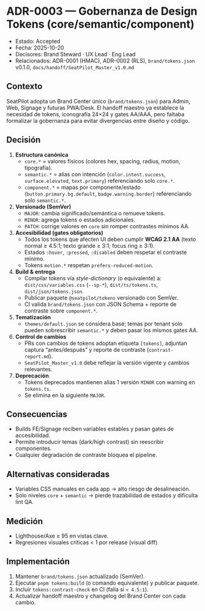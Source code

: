 # ADR-0003 — Gobernanza de Design Tokens (core/semantic/component)

- Estado: Accepted
- Fecha: 2025-10-20
- Decisores: Brand Steward · UX Lead · Eng Lead
- Relacionados: ADR-0001 (HMAC), ADR-0002 (RLS), `brand/tokens.json` v0.1.0, `docs/handoff/SeatPilot_Master_v1.0.md`

## Contexto
SeatPilot adopta un Brand Center único (`brand/tokens.json`) para Admin, Web, Signage y futuras PWA/Desk. El handoff maestro ya establece la necesidad de tokens, iconografía 24×24 y gates AA/AAA, pero faltaba formalizar la gobernanza para evitar divergencias entre diseño y código.

## Decisión
1. **Estructura canónica**
   - `core.*` = valores físicos (colores hex, spacing, radius, motion, tipografía).
   - `semantic.*` = alias con intención (`color.intent.success`, `surface.elevated`, `text.primary`) referenciando solo `core.*`.
   - `component.*` = mapas por componente/estado (`button.primary.bg.default`, `badge.warning.border`) referenciando solo `semantic.*`.
2. **Versionado (SemVer)**
   - `MAJOR`: cambia significado/semántica o remueve tokens.
   - `MINOR`: agrega tokens o estados adicionales.
   - `PATCH`: corrige valores en `core` sin romper contrastes mínimos AA.
3. **Accesibilidad (gates obligatorios)**
   - Todos los tokens que afecten UI deben cumplir **WCAG 2.1 AA** (texto normal ≥ 4.5:1; texto grande ≥ 3:1; focus ring ≥ 3:1).
   - Estados `:hover`, `:pressed`, `:disabled` deben respetar el contraste mínimo.
   - Tokens `motion.*` respetan `prefers-reduced-motion`.
4. **Build & entrega**
   - Compilar tokens vía *style-dictionary* (o equivalente) a: `dist/css/variables.css` (`--sp-*`), `dist/ts/tokens.ts`, `dist/json/tokens.json`.
   - Publicar paquete `@seatpilot/tokens` versionado con SemVer.
   - CI valida `brand/tokens.json` con JSON Schema + reporte de contraste sobre `component.*`.
5. **Tematización**
   - `themes/default.json` se considera base; temas por tenant solo pueden sobrescribir `semantic.*` y deben pasar los mismos gates AA.
6. **Control de cambios**
   - PRs con cambios de tokens adoptan etiqueta `[tokens]`, adjuntan captura “antes/después” y reporte de contraste (`contrast-report.md`).
   - `SeatPilot_Master_v1.0` debe reflejar la versión vigente y cambios relevantes.
7. **Deprecación**
   - Tokens deprecados mantienen alias 1 versión `MINOR` con warning en `tokens.ts`.
   - Se elimina en la siguiente `MAJOR`.

## Consecuencias
- Builds FE/Signage reciben variables estables y pasan gates de accesibilidad.
- Permite introducir temas (dark/high contrast) sin reescribir componentes.
- Cualquier degradación de contraste bloquea el pipeline.

## Alternativas consideradas
- Variables CSS manuales en cada app → alto riesgo de desalineación.
- Solo niveles `core` + `semantic` → pierde trazabilidad de estados y dificulta lint QA.

## Medición
- Lighthouse/Axe ≥ 95 en vistas clave.
- Regresiones visuales críticas < 1 por release (visual diff).

## Implementación
1. Mantener `brand/tokens.json` actualizado (SemVer).
2. Ejecutar `pnpm tokens:build` (o comando equivalente) y publicar paquete.
3. Incluir `tokens:contrast-check` en CI (falla si `< 4.5:1`).
4. Actualizar handoff maestro y changelog del Brand Center con cada cambio.
